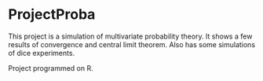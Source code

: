 # ProjectProba

This project is a simulation of multivariate probability theory.
It shows a few results of convergence and central limit theorem.
Also has some simulations of dice experiments.

Project programmed on R.
